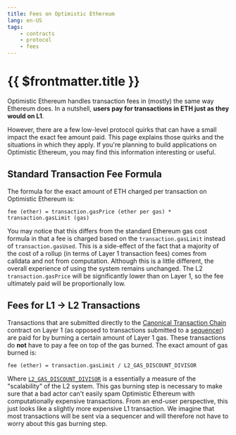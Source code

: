 ```yaml
---
title: Fees on Optimistic Ethereum
lang: en-US
tags:
    - contracts
    - protocol
    - fees
---
```


# {{ $frontmatter.title }}

Optimistic Ethereum handles transaction fees in (mostly) the same way Ethereum does.
In a nutshell, **users pay for transactions in ETH just as they would on L1**.

However, there are a few low-level protocol quirks that can have a small impact the exact fee amount paid.
This page explains those quirks and the situations in which they apply.
If you're planning to build applications on Optimistic Ethereum, you may find this information interesting or useful.

## Standard Transaction Fee Formula
The formula for the exact amount of ETH charged per transaction on Optimistic Ethereum is:

```
fee (ether) = transaction.gasPrice (ether per gas) * transaction.gasLimit (gas)
```

You may notice that this differs from the standard Ethereum gas cost formula in that a fee is charged based on the `transaction.gasLimit` instead of `transaction.gasUsed`.
This is a side-effect of the fact that a majority of the cost of a rollup (in terms of Layer 1 transaction fees) comes from calldata and not from computation.
Although this is a little different, the overall experience of using the system remains unchanged.
The L2 `transaction.gasPrice` will be significantly lower than on Layer 1, so the fee ultimately paid will be proportionally low.

## Fees for L1 → L2 Transactions
Transactions that are submitted directly to the [Canonical Transaction Chain]() contract on Layer 1 (as opposed to transactions submitted to a [sequencer]()) are paid for by burning a certain amount of Layer 1 gas.
These transactions do **not** have to pay a fee on top of the gas burned.
The exact amount of gas burned is:

```
fee (ether) = transaction.gasLimit / L2_GAS_DISCOUNT_DIVISOR
```

Where [`L2_GAS_DISCOUNT_DIVISOR`]() is a essentially a measure of the "scalability" of the L2 system.
This gas burning step is necessary to make sure that a bad actor can't easily spam Optimistic Ethereum with computationally expensive transactions.
From an end-user perspective, this just looks like a slightly more expensive L1 transaction.
We imagine that most transactions will be sent via a sequencer and will therefore not have to worry about this gas burning step.
